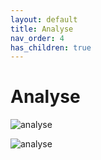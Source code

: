 ```yaml
---
layout: default
title: Analyse
nav_order: 4
has_children: true
---
```


# Analyse

![analyse](/assets/analyse/analyse_rtk.png)

![analyse](/assets/analyse/analyse_ppk.png)
